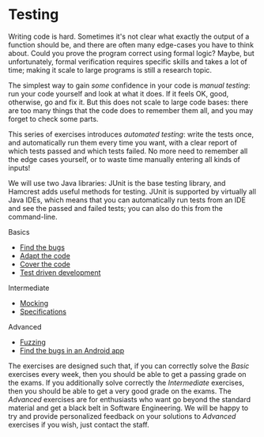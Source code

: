 Testing
=======

Writing code is hard. Sometimes it's not clear what exactly the output of a function should be, and there are often many edge-cases you have to think about. Could you prove the program correct using formal logic? Maybe, but unfortunately, formal verification requires specific skills and takes a lot of time; making it scale to large programs is still a research topic.

The simplest way to gain _some_ confidence in your code is _manual testing_: run your code yourself and look at what it does. If it feels OK, good, otherwise, go and fix it. But this does not scale to large code bases: there are too many things that the code does to remember them all, and you may forget to check some parts.

This series of exercises introduces _automated testing_: write the tests once, and automatically run them every time you want, with a clear report of which tests passed and which tests failed. No more need to remember all the edge cases yourself, or to waste time manually entering all kinds of inputs!

We will use two Java libraries: JUnit is the base testing library, and Hamcrest adds useful methods for testing. JUnit is supported by virtually all Java IDEs, which means that you can automatically run tests from an IDE and see the passed and failed tests; you can also do this from the command-line.

Basics
- [Find the bugs](find-the-bugs)
- [Adapt the code](adapt-the-code)
- [Cover the code](cover-the-code)
- [Test driven development](test-driven-development)

Intermediate
- [Mocking](mocking.md)
- [Specifications](specifications.md)

Advanced
- [Fuzzing](fuzzing.md)
- [Find the bugs in an Android app](find-the-bugs-weather)


The exercises are designed such that, if you can correctly solve the _Basic_ exercises every week, then you should be able to get a passing grade on the exams. If you additionally solve correctly the _Intermediate_ exercises, then you should be able to get a very good grade on the exams. The _Advanced_ exercises are for enthusiasts who want go beyond the standard material and get a black belt in Software Engineering.  We will be happy to try and provide personalized feedback on your solutions to _Advanced_ exercises if you wish, just contact the staff.
